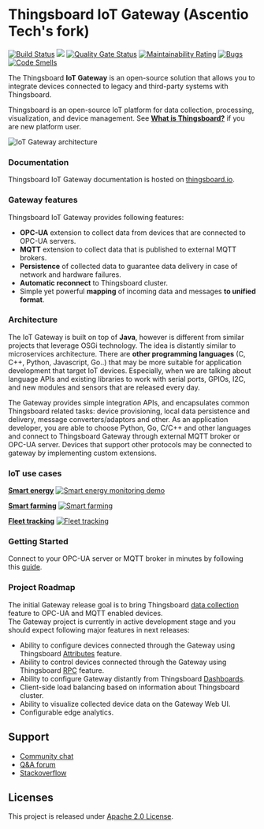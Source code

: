 # Thingsboard IoT Gateway (Ascentio Tech's fork)
[![Build Status](https://travis-ci.com/ascentio-tech/thingsboard.svg?branch=master)](https://travis-ci.com/ascentio-tech/thingsboard-gateway)
[![](https://images.microbadger.com/badges/version/ascentiotech/thingsboard-gateway.svg)](https://microbadger.com/images/ascentiotech/thingsboard-gateway "Get your own version badge on microbadger.com")
[![Quality Gate Status](https://sonarcloud.io/api/project_badges/measure?project=ascentio-tech_thingsboard-gateway&metric=alert_status)](https://sonarcloud.io/dashboard?id=ascentio-tech_thingsboard-gateway)
[![Maintainability Rating](https://sonarcloud.io/api/project_badges/measure?project=ascentio-tech_thingsboard-gateway&metric=sqale_rating)](https://sonarcloud.io/dashboard?id=ascentio-tech_thingsboard-gateway)
[![Bugs](https://sonarcloud.io/api/project_badges/measure?project=ascentio-tech_thingsboard-gateway&metric=bugs)](https://sonarcloud.io/dashboard?id=ascentio-tech_thingsboard-gateway)
[![Code Smells](https://sonarcloud.io/api/project_badges/measure?project=ascentio-tech_thingsboard-gateway&metric=code_smells)](https://sonarcloud.io/dashboard?id=ascentio-tech_thingsboard-gateway)


The Thingsboard **IoT Gateway** is an open-source solution that allows you to integrate devices connected to legacy and third-party systems with Thingsboard.

Thingsboard is an open-source IoT platform for data collection, processing, visualization, and device management. See [**What is Thingsboard?**](https://thingsboard.io/docs/getting-started-guides/what-is-thingsboard/) if you are new platform user. 

![IoT Gateway architecture](./img/tb-gateway.png?raw=true "IoT Gateway architecture")

### Documentation

Thingsboard IoT Gateway documentation is hosted on [thingsboard.io](https://thingsboard.io/docs/iot-gateway/).

### Gateway features

Thingsboard IoT Gateway provides following features:

 - **OPC-UA** extension to collect data from devices that are connected to OPC-UA servers.
 - **MQTT** extension to collect data that is published to external MQTT brokers.
 - **Persistence** of collected data to guarantee data delivery in case of network and hardware failures.
 - **Automatic reconnect** to Thingsboard cluster.
 - Simple yet powerful **mapping** of incoming data and messages **to unified format**.
  
### Architecture  

The IoT Gateway is built on top of **Java**, however is different from similar projects that leverage OSGi technology.
The idea is distantly similar to microservices architecture.
There are **other programming languages** (C, C++, Python, Javascript, Go..) that may be more suitable for application development that target IoT devices.
Especially, when we are talking about language APIs and existing libraries to work with serial ports, GPIOs, I2C, and new modules and sensors that are released every day. 

The Gateway provides simple integration APIs, and encapsulates common Thingsboard related tasks: device provisioning, local data persistence and delivery, message converters/adaptors and other.
As an application developer, you are able to choose Python, Go, C/C++ and other languages and connect to Thingsboard Gateway through external MQTT broker or OPC-UA server. 
Devices that support other protocols may be connected to gateway by implementing custom extensions.

### IoT use cases

[**Smart energy**](https://thingsboard.io/smart-energy/)
[![Smart energy monitoring demo](https://cloud.githubusercontent.com/assets/8308069/24495682/aebd45d0-153e-11e7-8de4-7360ed5b41ae.gif "Smart energy")](https://thingsboard.io/smart-energy/)

[**Smart farming**](https://thingsboard.io/smart-farming/)
[![Smart farming](https://cloud.githubusercontent.com/assets/8308069/24496824/10dc1144-1542-11e7-8aa1-5d3a281d5a1a.gif "Smart farming")](https://thingsboard.io/smart-farming/)

[**Fleet tracking**](https://thingsboard.io/fleet-tracking/)
[![Fleet tracking](https://cloud.githubusercontent.com/assets/8308069/24497169/3a1a61e0-1543-11e7-8d55-3c8a13f35634.gif "Fleet tracking")](https://thingsboard.io/fleet-tracking/)

### Getting Started

Connect to your OPC-UA server or MQTT broker in minutes by following this [guide](https://thingsboard.io/docs/iot-gateway/getting-started).

### Project Roadmap

The initial Gateway release goal is to bring Thingsboard [data collection](https://thingsboard.io/docs/user-guide/telemetry/) feature to OPC-UA and MQTT enabled devices.  
The Gateway project is currently in active development stage and you should expect following major features in next releases:

 - Ability to configure devices connected through the Gateway using Thingsboard [Attributes](https://thingsboard.io/docs/user-guide/attributes) feature.
 - Ability to control devices connected through the Gateway using Thingsboard [RPC](https://thingsboard.io/docs/user-guide/rpc/) feature.
 - Ability to configure Gateway distantly from Thingsboard [Dashboards](https://thingsboard.io/docs/user-guide/visualization/).
 - Client-side load balancing based on information about Thingsboard cluster.
 - Ability to visualize collected device data on the Gateway Web UI. 
 - Configurable edge analytics.

## Support

 - [Community chat](https://gitter.im/thingsboard/chat)
 - [Q&A forum](https://groups.google.com/forum/#!forum/thingsboard)
 - [Stackoverflow](http://stackoverflow.com/questions/tagged/thingsboard)

## Licenses

This project is released under [Apache 2.0 License](./LICENSE).

